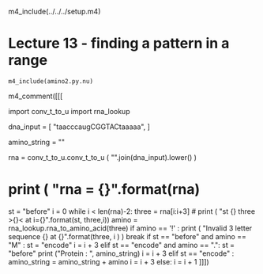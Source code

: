 m4_include(../../../setup.m4)

# Lecture 13 - finding a pattern in a range


```
m4_include(amino2.py.nu)
```
m4_comment([[[

import conv_t_to_u
import rna_lookup

dna_input = [
"taacccaugCGGTACtaaaaa",
]

amino_string = ""

rna = conv_t_to_u.conv_t_to_u ( "".join(dna_input).lower() )
# print ( "rna = {}".format(rna)
st = "before"
i = 0
while i < len(rna)-2:
    three = rna[i:i+3]
    # print ( "st {} three >{}< at i={}".format(st, three,i)) 
    amino = rna_lookup.rna_to_amino_acid(three)
    if amino == '!' :
        print ( "Invalid 3 letter sequence {} at {}".format(three, i ) )
        break
    if st == "before" and amino == "M" :
        st = "encode"
        i = i + 3
    elif st == "encode" and amino == ".":
        st = "before"
        print ("Protein : ", amino_string)
        i = i + 3
    elif st == "encode" :
        amino_string = amino_string + amino
        i = i + 3
    else:
        i = i + 1
]]])


